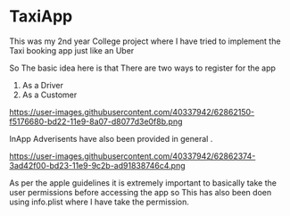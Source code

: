 # TaxiApp
This was my 2nd year College project where I have tried to implement the Taxi booking app just like an Uber



So The basic idea here is that There are two ways to register for the app 
1) As a Driver
2) As a Customer

https://user-images.githubusercontent.com/40337942/62862150-f5176680-bd22-11e9-8a07-d8077d3e0f8b.png

InApp Adverisents have also been provided in general .

https://user-images.githubusercontent.com/40337942/62862374-3ad42f00-bd23-11e9-9c2b-ad91838746c4.png

As per the apple guidelines it is extremely important to basically take the user permissions before accessing the app so This has also been doen using info.plist where I have take the permission.
